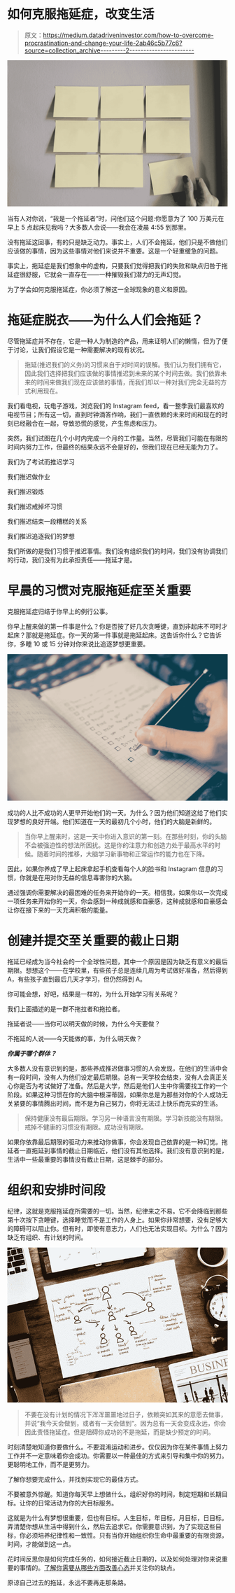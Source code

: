 # 如何克服拖延症，改变生活

> 原文：<https://medium.datadriveninvestor.com/how-to-overcome-procrastination-and-change-your-life-2ab46c5b77c6?source=collection_archive---------2----------------------->

![](img/0dbf80467451796c40f203da61b1a7d6.png)

当有人对你说，“我是一个拖延者”时，问他们这个问题:你愿意为了 100 万美元在早上 5 点起床见我吗？大多数人会说——我会在凌晨 4:55 到那里。

没有拖延这回事，有的只是缺乏动力。事实上，人们不会拖延，他们只是不做他们应该做的事情，因为这些事情对他们来说并不重要。这是一个轻重缓急的问题。

事实上，拖延症是我们想象中的虚构，只要我们觉得把我们的失败和缺点归咎于拖延症很舒服，它就会一直存在——一种摧毁我们潜力的无声幻觉。

为了学会如何克服拖延症，你必须了解这一全球现象的意义和原因。

# 拖延症脱衣——为什么人们会拖延？

尽管拖延症并不存在，它是一种人为制造的产品，用来证明人们的懒惰，但为了便于讨论，让我们假设它是一种需要解决的现有状况。

> 拖延(推迟我们的义务)的习惯来自于对时间的误解。我们认为我们拥有它，因此我们选择把我们应该做的事情推迟到未来的某个时间去做。我们依靠未来的时间来做我们现在应该做的事情，而我们却以一种对我们完全无益的方式利用现在。

我们看电视，玩电子游戏，浏览我们的 Instagram feed，看一整季我们最喜欢的电视节目；所有这一切，直到时钟滴答作响，我们一直依赖的未来时间和现在的时刻已经融合在一起，导致恐慌的感觉，产生焦虑和压力。

突然，我们试图在几个小时内完成一个月的工作量。当然，尽管我们可能在有限的时间内努力工作，但最终的结果永远不会是好的，但我们现在已经无能为力了。

我们为了考试而推迟学习

我们推迟做作业

我们推迟锻炼

我们推迟戒掉坏习惯

我们推迟结束一段糟糕的关系

我们推迟追逐我们的梦想

我们所做的是我们习惯于推迟事情。我们没有组织我们的时间，我们没有协调我们的行动，我们没有为此承担责任——拖延才是。

# 早晨的习惯对克服拖延症至关重要

克服拖延症归结于你早上的例行公事。

你早上醒来做的第一件事是什么？你是否按了好几次贪睡键，直到非起床不可时才起床？那就是拖延症。你一天的第一件事就是拖延起床。这告诉你什么？它告诉你，多睡 10 或 15 分钟对你来说比追逐梦想更重要。

![](img/e5e4aaf8e7851ca5ba655bcc9b121cb9.png)

成功的人比不成功的人更早开始他们的一天。为什么？因为他们知道这给了他们实现梦想的良好开端。他们知道在一天的最初几个小时，他们的大脑是新鲜的。

> 当你早上醒来时，这是一天中你进入意识的第一刻。在那些时刻，你的头脑不会被强迫性的想法所困扰。这是你的注意力和创造力处于最高水平的时候。随着时间的推移，大脑学习新事物和正常运作的能力也在下降。

因此，如果你养成了早上起床拿起手机查看每个人的脸书和 Instagram 信息的习惯，你就是在用对你无益的信息毒害你的大脑。

通过强调你需要解决的最困难的任务来开始你的一天。相信我，如果你以一次完成一项任务来开始你的一天，你会感到一种成就感和自豪感，这种成就感和自豪感会让你在接下来的一天充满积极的能量。

# 创建并提交至关重要的截止日期

拖延已经成为当今社会的一个全球性问题，其中一个原因是因为缺乏有意义的最后期限。想想这个——在学校里，有些孩子总是连续几周为考试做好准备，然后得到 A，有些孩子直到最后几天才学习，但仍然得到 A。

你可能会想，好吧，结果是一样的，为什么开始学习有关系呢？

我们上面描述的是一群不拖拉者和拖拉者。

拖延者说——当你可以明天做的时候，为什么今天要做？

不拖延的人说——今天能做的事，为什么明天做？

***你属于哪个群体？***

大多数人没有意识到的是，那些养成推迟做事习惯的人会发现，在他们的生活中会有一段时间，没有人为他们设定最后期限。总有一天学校会结束，没有人会真正关心你是否为考试做好了准备。然后是大学，然后是他们人生中你需要找工作的一个阶段。如果这种习惯在你的大脑中根深蒂固，如果你总是为那些对你的个人成功无关紧要的事情腾出时间，而不是为自己努力，你将无法过上快乐而充实的生活。

> 保持健康没有最后期限。学习另一种语言没有期限。学习新技能没有期限。戒掉不健康的习惯没有期限。成功没有期限。

如果你依靠最后期限的驱动力来推动你做事，你会发现自己依靠的是一种幻觉。拖延者一直拖延到事情的截止日期临近，他们没有其他选择。我们没有意识到的是，生活中一些最重要的事情没有截止日期，这是棘手的部分。

# 组织和安排时间段

纪律，这就是克服拖延症所需要的一切。当然，纪律来之不易。它不会降临到那些第十次按下贪睡键，选择睡觉而不是工作的人身上。如果你非常想要，没有足够大的障碍可以阻止你。但有时，即使有意志力，人们也无法实现目标。为什么？因为缺乏有组织、有计划的时间。

![](img/9e76362da4cd5c921e5040a93f9b653f.png)

> 不要在没有计划的情况下浑浑噩噩地过日子，依赖突如其来的意愿去做事，并说“我今天会做到，或者有一天会做到”。因为总有一天会变成永远，你会因此责怪拖延症。但是阻碍你成功的不是拖延，而是缺少预定的时间。

时刻清楚地知道你要做什么。不要混淆运动和进步。仅仅因为你在某件事情上努力工作并不一定意味着你会成功。你需要以一种最佳的方式来引导和集中你的努力。更聪明地工作，而不是更努力。

了解你想要完成什么，并找到实现它的最佳方式。

不要被意外惊醒。知道你每天早上想做什么。组织好你的时间，制定短期和长期目标。让你的日常活动为你的大目标服务。

这就是为什么有梦想很重要，但也有目标。人生目标，年目标，月目标，日目标。弄清楚你想从生活中得到什么，然后去追求它。你需要意识到，为了实现这些目标，你必须培养纪律性和一致性。只有当你开始组织你生命中最重要的有限资源，时间，才能做到这一点。

花时间反思你是如何完成任务的，如何接近截止日期的，以及如何处理对你来说重要的事情的。[了解你需要从哪些方面改善心态](https://medium.com/datadriveninvestor/8-ways-you-can-improve-the-quality-of-your-mindset-13b8a2c7cd31)并关注你的缺点。

原谅自己过去的拖延，永远不要再走那条路。